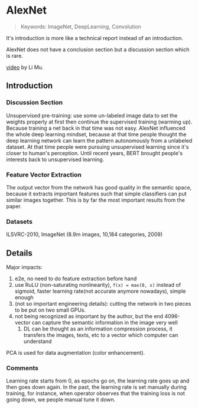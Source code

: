 # AlexNet

> Keywords: ImageNet, DeepLearning, Convolution

It's introduction is more like a technical report instead of an introduction.

AlexNet does not have a conclusion section but a discussion section which is rare.

[video](https://www.youtube.com/watch?v=wYmlILPsLlY&list=PLFXJ6jwg0qW-7UM8iUTj3qKqdhbQULP5I&index=2) by Li Mu.

## Introduction

### Discussion Section

Unsupervised pre-training: use some un-labeled image data to set the weights properly at first then continue the supervised training (warming up). Because training a net back in that time was not easy.
AlexNet influenced the whole deep learning mindset, because at that time people thought the deep learning network can learn the pattern autonomously from a unlabeled dataset. At that time people were pursuing unsupervised learning since it's closer to human's perception.
Until recent years, BERT brought people's interests back to unsupervised learning.

### Feature Vector Extraction

The output vector from the network has good quality in the semantic space, because it extracts important features such that simple classifiers can put similar images together. This is by far the most important results from the paper.

### Datasets

ILSVRC-2010, ImageNet (8.9m images, 10,184 categories, 2009)

## Details

Major impacts:

1. e2e, no need to do feature extraction before hand
2. use RuLU (non-saturating nonlinearity), `f(x) = max(0, x)` instead of sigmoid, faster learning rate(not accurate anymore nowadays), simple enough
3. (not so important engineering details): cutting the network in two pieces to be put on two small GPUs.
4. not being recognized as important by the author, but the end 4096-vector can capture the semantic information in the image very well
   1. DL can be thought as an information compression process, it transfers the images, texts, etc to a vector which computer can understand

PCA is used for data augmentation (color enhancement).

### Comments

Learning rate starts from 0, as epochs go on, the learning rate goes up and then goes down again. In the past, the learning rate is set manually during training, for instance, when operator observes that the training loss is not going down, we people manual tune it down.
